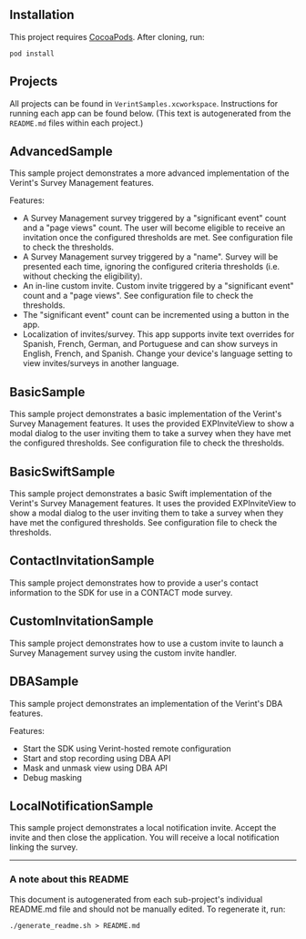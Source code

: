 ## Installation
This project requires [CocoaPods](https://cocoapods.org/). After cloning, run:

    pod install

## Projects
All projects can be found in `VerintSamples.xcworkspace`. Instructions for running each app can be found below. (This text is autogenerated from the `README.md` files within each project.)

## AdvancedSample
This sample project demonstrates a more advanced implementation of the Verint's Survey Management features.

Features:

* A Survey Management survey triggered by a "significant event" count and a "page views" count. The user will become eligible to receive an invitation once the configured thresholds are met. See configuration file to check the thresholds.
* A Survey Management survey triggered by a "name". Survey will be presented each time, ignoring the configured criteria thresholds (i.e. without checking the eligibility).
* An in-line custom invite. Custom invite triggered by a "significant event" count and a "page views". See configuration file to check the thresholds.
* The "significant event" count can be incremented using a button in the app.
* Localization of invites/survey. This app supports invite text overrides for Spanish, French, German, and Portuguese and can show surveys in English, French, and Spanish. Change your device's language setting to view invites/surveys in another language.

## BasicSample
This sample project demonstrates a basic implementation of the Verint's Survey Management features.
It uses the provided EXPInviteView to show a modal dialog to the user inviting them to take a survey when
they have met the configured thresholds. See configuration file to check the thresholds.  

## BasicSwiftSample
This sample project demonstrates a basic Swift implementation of the Verint's Survey Management features.
It uses the provided EXPInviteView to show a modal dialog to the user inviting them to take a survey when
they have met the configured thresholds. See configuration file to check the thresholds.

## ContactInvitationSample
This sample project demonstrates how to provide a user's contact information to the SDK for use in a CONTACT mode survey.

## CustomInvitationSample
This sample project demonstrates how to use a custom invite to launch a Survey Management survey using the custom invite handler.

## DBASample
This sample project demonstrates an implementation of the Verint's DBA features.

Features:

* Start the SDK using Verint-hosted remote configuration
* Start and stop recording using DBA API
* Mask and unmask view using DBA API
* Debug masking

## LocalNotificationSample
This sample project demonstrates a local notification invite. Accept the invite and then close the application. 
You will receive a local notification linking the survey.

---
### A note about this README
This document is autogenerated from each sub-project's individual README.md file and should not be manually edited. To regenerate it, run:

    ./generate_readme.sh > README.md
